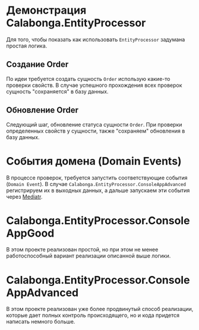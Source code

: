 # Демонстрация Calabonga.EntityProcessor

Для того, чтобы показать как использовать `EntityProcessor` задумана простая логика.

## Создание Order

По идеи требуется создать сущность `Order` использую какие-то проверки свойств. В случае успешного прохождения всех проверок сущность "сохраняется" в базу данных.

## Обновление Order

Следующий шаг, обновление статуса сущности `Order`. При проверки определенных свойств у сущности, также "сохраняем" обновления в базу данных.

# События домена (Domain Events)
В процессе проверок, требуется запустить соответствующие события (`Domain Event`). В случае `Calabonga.EntityProcessor.ConsoleAppAdvanced` регистрируем их в выходных данных, а дальше запускаем эти события через [Mediatr](https://github.com/jbogard/MediatR).


# Calabonga.EntityProcessor.ConsoleAppGood

В этом проекте реализован простой, но при этом не менее работоспособный вариант реализации описанной выше логики.

# Calabonga.EntityProcessor.ConsoleAppAdvanced

В этом проекте реализован уже более продвинутый способ реализации, которые дает полных контроль происходящего, но и кода придется написать немного больше.
